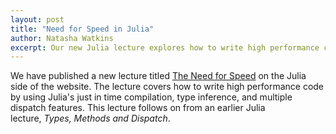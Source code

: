 ```yaml
---
layout: post
title: "Need for Speed in Julia"
author: Natasha Watkins
excerpt: Our new Julia lecture explores how to write high performance code using just in time compilation.
---
```


We have published a new lecture titled [The Need for Speed](https://lectures.quantecon.org/jl/more_julia/need_for_speed.html) on the Julia side of the website. The lecture covers how to write high performance code by using Julia's just in time compilation, type inference, and multiple dispatch features. This lecture follows on from an earlier Julia lecture, *Types, Methods and Dispatch*.

